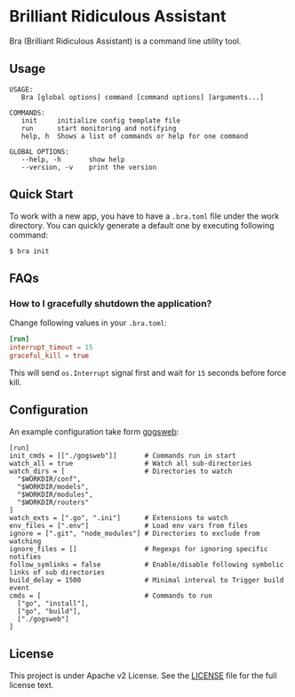 Brilliant Ridiculous Assistant
==============================

Bra (Brilliant Ridiculous Assistant) is a command line utility tool.

## Usage

```
USAGE:
   Bra [global options] command [command options] [arguments...]

COMMANDS:
   init		initialize config template file
   run		start monitoring and notifying
   help, h	Shows a list of commands or help for one command

GLOBAL OPTIONS:
   --help, -h		show help
   --version, -v	print the version
```

## Quick Start

To work with a new app, you have to have a `.bra.toml` file under the work directory. You can quickly generate a default one by executing following command:

```
$ bra init
```

## FAQs

### How to I gracefully shutdown the application?

Change following values in your `.bra.toml`:

```toml
[run]
interrupt_timout = 15
graceful_kill = true
```

This will send `os.Interrupt` signal first and wait for `15` seconds before force kill.

## Configuration

An example configuration take form [gogsweb](https://github.com/gogits/gogsweb):

```
[run]
init_cmds = [["./gogsweb"]]       # Commands run in start
watch_all = true                  # Watch all sub-directories
watch_dirs = [                    # Directories to watch
  "$WORKDIR/conf",
  "$WORKDIR/models",
  "$WORKDIR/modules",
  "$WORKDIR/routers"
]
watch_exts = [".go", ".ini"]      # Extensions to watch
env_files = [".env"]              # Load env vars from files
ignore = [".git", "node_modules"] # Directories to exclude from watching
ignore_files = []                 # Regexps for ignoring specific notifies
follow_symlinks = false           # Enable/disable following symbolic links of sub directories
build_delay = 1500                # Minimal interval to Trigger build event
cmds = [                          # Commands to run
  ["go", "install"],
  ["go", "build"],
  ["./gogsweb"]
]
```

## License

This project is under Apache v2 License. See the [LICENSE](LICENSE) file for the full license text.
